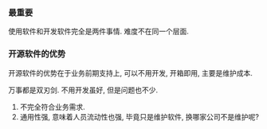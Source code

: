 ### 最重要
使用软件和开发软件完全是两件事情. 难度不在同一个层面.

### 开源软件的优势
开源软件的优势在于业务前期支持上, 可以不用开发, 开箱即用, 主要是维护成本.

万事都是双刃剑. 不用开发虽好, 但是问题也不少.
1. 不完全符合业务需求.
2. 通用性强, 意味着人员流动性也强, 毕竟只是维护软件, 换哪家公司不是维护呢?
